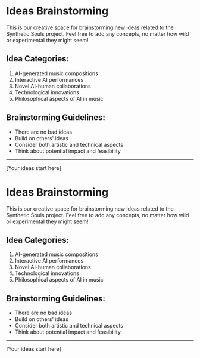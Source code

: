 # Ideas Brainstorming

This is our creative space for brainstorming new ideas related to the Synthetic Souls project. Feel free to add any concepts, no matter how wild or experimental they might seem!

## Idea Categories:

1. AI-generated music compositions
2. Interactive AI performances
3. Novel AI-human collaborations
4. Technological innovations
5. Philosophical aspects of AI in music

## Brainstorming Guidelines:

- There are no bad ideas
- Build on others' ideas
- Consider both artistic and technical aspects
- Think about potential impact and feasibility

---

[Your ideas start here]
# Ideas Brainstorming

This is our creative space for brainstorming new ideas related to the Synthetic Souls project. Feel free to add any concepts, no matter how wild or experimental they might seem!

## Idea Categories:

1. AI-generated music compositions
2. Interactive AI performances
3. Novel AI-human collaborations
4. Technological innovations
5. Philosophical aspects of AI in music

## Brainstorming Guidelines:

- There are no bad ideas
- Build on others' ideas
- Consider both artistic and technical aspects
- Think about potential impact and feasibility

---

[Your ideas start here]
